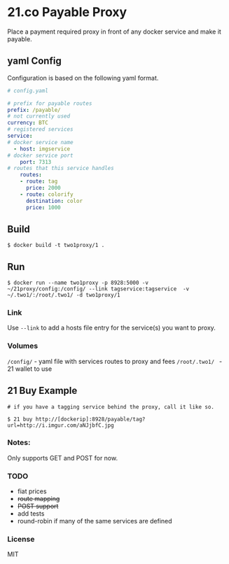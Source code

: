 # 21.co Payable Proxy

Place a payment required proxy in front of any docker service and make it payable.


## yaml Config

Configuration is based on the following yaml format.

```yaml
# config.yaml

# prefix for payable routes
prefix: /payable/
# not currently used
currency: BTC
# registered services
service:
# docker service name
  - host: imgservice
# docker service port
    port: 7313
# routes that this service handles
    routes:
    - route: tag
      price: 2000
    - route: colorify
      destination: color
      price: 1000

```

## Build
```
$ docker build -t two1proxy/1 .
```

## Run
```
$ docker run --name two1proxy -p 8928:5000 -v ~/21proxy/config:/config/ --link tagservice:tagservice  -v ~/.two1/:/root/.two1/ -d two1proxy/1
```

### Link
Use `--link` to add a hosts file entry for the service(s) you want to proxy.

### Volumes
`/config/` - yaml file with services routes to proxy and fees
`/root/.two1/ ` -  21 wallet to use

## 21 Buy Example
```
# if you have a tagging service behind the proxy, call it like so.

$ 21 buy http://[dockerip]:8928/payable/tag?url=http://i.imgur.com/aNJjbfC.jpg

```

### Notes:

Only supports GET and POST for now.




### TODO

- fiat prices
- ~~route mapping~~
- ~~POST support~~
- add tests
- round-robin if many of the same services are defined

### License

MIT